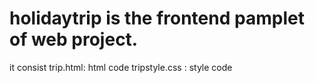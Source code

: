# holidaytrip is the frontend pamplet of web project.
it consist
trip.html: html code
tripstyle.css : style code
